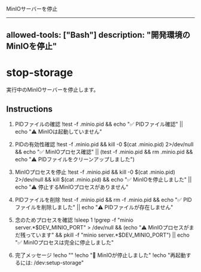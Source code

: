 MinIOサーバーを停止

---
allowed-tools: ["Bash"]
description: "開発環境のMinIOを停止"
---

# stop-storage

実行中のMinIOサーバーを停止します。

## Instructions

1. PIDファイルの確認
   !test -f .minio.pid && echo "✅ PIDファイル確認" || echo "⚠️  MinIOは起動していません"

2. PIDの有効性確認
   !test -f .minio.pid && kill -0 $(cat .minio.pid) 2>/dev/null && echo "✅ MinIOプロセス確認" || (test -f .minio.pid && rm .minio.pid && echo "⚠️  PIDファイルをクリーンアップしました")

3. MinIOプロセスを停止
   !test -f .minio.pid && kill -0 $(cat .minio.pid) 2>/dev/null && kill $(cat .minio.pid) && echo "✅ MinIOを停止しました" || echo "⚠️  停止するMinIOプロセスがありません"

4. PIDファイルを削除
   !test -f .minio.pid && rm -f .minio.pid && echo "✅ PIDファイルを削除しました" || echo "⚠️  PIDファイルが存在しません"

5. 念のためプロセスを確認
   !sleep 1
   !pgrep -f "minio server.*$DEV_MINIO_PORT" > /dev/null && (echo "⚠️  MinIOプロセスがまだ残っています" && pkill -f "minio server.*$DEV_MINIO_PORT") || echo "✅ MinIOプロセスは完全に停止しました"

6. 完了メッセージ
   !echo ""
   !echo "🛑 MinIOが停止しました"
   !echo "再起動するには: /dev:setup-storage"